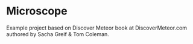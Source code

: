 Microscope
==========

Example project based on Discover Meteor book at DiscoverMeteor.com authored by Sacha Greif & Tom Coleman.

